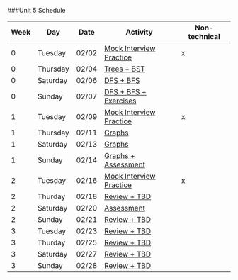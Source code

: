 ###Unit 5 Schedule

|Week|Day|Date|Activity|Non-technical|
|---|---|---|---|---|
|0|Tuesday|02/02|[Mock Interview Practice](https://github.com/accesscode-2-2/unit-5/blob/master/lessons/week-0/2016_02_02.md)|x|
|0|Thursday|02/04|[Trees + BST](https://github.com/accesscode-2-2/unit-5/blob/master/lessons/week-0/2016_02_04.md)||
|0|Saturday|02/06|[DFS + BFS](https://github.com/accesscode-2-2/unit-5/blob/master/lessons/week-0/2016_02_06.md)||
|0|Sunday|02/07|[DFS + BFS + Exercises](https://github.com/accesscode-2-2/unit-5/blob/master/lessons/week-0/2016_02_07.md)||
|1|Tuesday|02/09|[Mock Interview Practice](https://github.com/accesscode-2-2/unit-5/blob/master/lessons/week-1/2016_02_09.md)|x|
|1|Thursday|02/11|[Graphs](https://github.com/accesscode-2-2/unit-5/blob/master/lessons/week-1/2016_02_11.md)||
|1|Saturday|02/13|[Graphs](https://github.com/accesscode-2-2/unit-5/blob/master/lessons/week-1/2016_02_13.md)||
|1|Sunday|02/14|[Graphs + Assessment](https://github.com/accesscode-2-2/unit-5/blob/master/lessons/week-1/2016_02_14.md)||
|2|Tuesday|02/16|[Mock Interview Practice](https://github.com/accesscode-2-2/unit-5/blob/master/lessons/week-2/2016_02_16.md)|x|
|2|Thurday|02/18|[Review + TBD](https://github.com/accesscode-2-2/unit-5/blob/master/lessons/week-2/2016_02_18.md)||
|2|Saturday|02/20|[Assessment](https://github.com/accesscode-2-2/unit-5/blob/master/lessons/week-2/2016_02_20.md)||
|2|Sunday|02/21|[Review + TBD](https://github.com/accesscode-2-2/unit-5/blob/master/lessons/week-2/2016_02_21.md)||
|3|Tuesday|02/23|[Review + TBD](https://github.com/accesscode-2-2/unit-5/blob/master/lessons/week-3/2016_02_23.md)||
|3|Thurday|02/25|[Review + TBD](https://github.com/accesscode-2-2/unit-5/blob/master/lessons/week-3/2016_02_25.md)||
|3|Saturday|02/27|[Review + TBD](https://github.com/accesscode-2-2/unit-5/blob/master/lessons/week-3/2016_02_27.md)||
|3|Sunday|02/28|[Review + TBD](https://github.com/accesscode-2-2/unit-5/blob/master/lessons/week-3/2016_02_28.md)||
